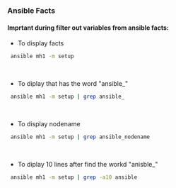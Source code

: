 ### Ansible Facts
#### Imprtant during filter out variables from ansible facts:


- To display facts
 ```bash
  ansible mh1 -m setup 
```
</br>

- To diplay that has the word "ansible_"
```bash
 ansible mh1 -m setup | grep ansible_
```
</br>

- To display nodename
```bash
 ansible mh1 -m setup | grep ansible_nodename
```
</br>

- To diplay 10 lines after find the workd "anisble_"
```bash
 ansible mh1 -m setup | grep -a10 ansible
```


